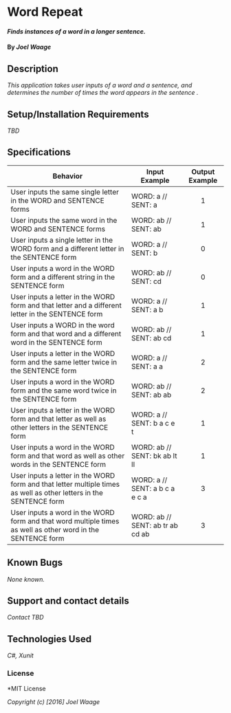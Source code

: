 # **Word Repeat**

#### _Finds instances of a word in a longer sentence._

#### By _**Joel Waage**_

## Description

_This application takes user inputs of a word and a sentence,  and determines the number of times the word appears in the sentence ._

## Setup/Installation Requirements

_TBD_

## Specifications
| Behavior | Input Example | Output Example |
| ------------- |-------------|:-----:|
|User inputs the same single letter in the WORD and SENTENCE forms |WORD: a // SENT: a  | 1 |
|User inputs the same word in the WORD and SENTENCE forms  |WORD: ab // SENT: ab | 1 |
|User inputs a single letter in the WORD form and a different letter in the SENTENCE form |WORD: a // SENT: b | 0 |
|User inputs a word in the WORD form and a different string in the SENTENCE form |WORD: ab // SENT: cd | 0 |
|User inputs a letter in the WORD form and that letter and a different letter in the SENTENCE form |WORD: a // SENT:  a b | 1 |
|User inputs a WORD in the word form and that word and a different word in the SENTENCE form |WORD: ab // SENT:  ab cd | 1 |
|User inputs a letter in the WORD form and the same letter twice in the SENTENCE form  |WORD: a // SENT: a a | 2 |
|User inputs a word in the WORD form and the same word twice in the SENTENCE form  |WORD: ab // SENT: ab ab  | 2 |
|User inputs  a letter in the WORD form and that letter as well as other letters in the SENTENCE form  |WORD: a // SENT: b a c e t | 1 |
|User inputs a word in the WORD form and that word as well as other words in the SENTENCE form |WORD: ab // SENT: bk ab lt ll| 1 |
|User inputs a letter in the WORD form and that letter multiple times as well as other letters in the SENTENCE form |WORD: a // SENT: a b c a e c a | 3|
|User inputs a word in the WORD form and that word multiple times as well as other word in the SENTENCE form |WORD: ab // SENT: ab tr ab cd ab| 3|

## Known Bugs

_None known._

## Support and contact details

_Contact TBD_

## Technologies Used

_C#, Xunit_

### License

*MIT License

*Copyright (c) [2016] Joel Waage*
